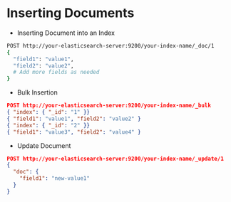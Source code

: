 # Inserting Documents

- Inserting Document into an Index

```bash
POST http://your-elasticsearch-server:9200/your-index-name/_doc/1
{
  "field1": "value1",
  "field2": "value2",
  # Add more fields as needed
}
```

- Bulk Insertion

```json
POST http://your-elasticsearch-server:9200/your-index-name/_bulk
{ "index": { "_id": "1" }}
{ "field1": "value1", "field2": "value2" }
{ "index": { "_id": "2" }}
{ "field1": "value3", "field2": "value4" }
```

- Update Document

```json
POST http://your-elasticsearch-server:9200/your-index-name/_update/1
{
  "doc": {
    "field1": "new-value1"
  }
}
```